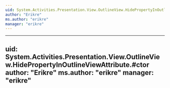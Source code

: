 ```yaml
---
uid: System.Activities.Presentation.View.OutlineView.HidePropertyInOutlineViewAttribute
author: "Erikre"
ms.author: "erikre"
manager: "erikre"
---
```


---
uid: System.Activities.Presentation.View.OutlineView.HidePropertyInOutlineViewAttribute.#ctor
author: "Erikre"
ms.author: "erikre"
manager: "erikre"
---
